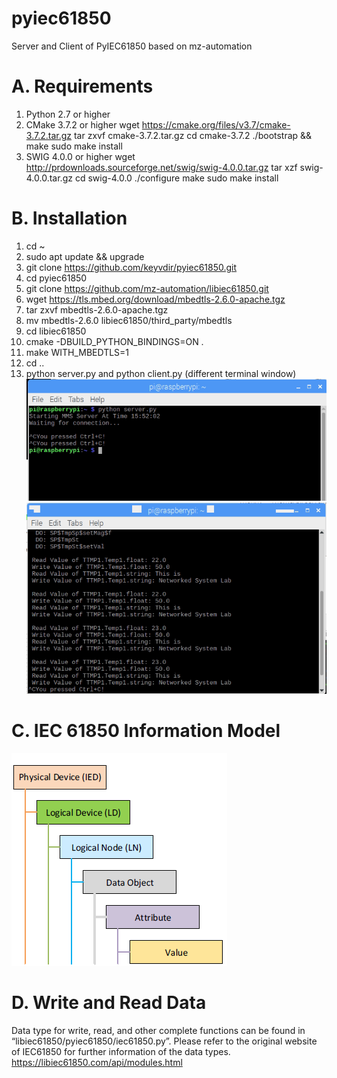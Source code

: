 # pyiec61850
Server and Client of PyIEC61850 based on mz-automation

# A.	Requirements
1.	Python 2.7 or higher
2.	CMake 3.7.2 or higher
wget https://cmake.org/files/v3.7/cmake-3.7.2.tar.gz
tar zxvf cmake-3.7.2.tar.gz
cd cmake-3.7.2
./bootstrap && make
sudo make install
3.	SWIG 4.0.0 or higher
wget http://prdownloads.sourceforge.net/swig/swig-4.0.0.tar.gz
tar xzf swig-4.0.0.tar.gz
cd swig-4.0.0
./configure
make
sudo make install
# B.	Installation
1.	cd ~
2.	sudo apt update && upgrade
3.	git clone https://github.com/keyvdir/pyiec61850.git
4.	cd pyiec61850
5.	git clone https://github.com/mz-automation/libiec61850.git
6.	wget https://tls.mbed.org/download/mbedtls-2.6.0-apache.tgz
7.	tar zxvf mbedtls-2.6.0-apache.tgz
8.	mv mbedtls-2.6.0 libiec61850/third_party/mbedtls
9.	cd libiec61850
10.	cmake -DBUILD_PYTHON_BINDINGS=ON .
11.	make WITH_MBEDTLS=1
12.	cd ..
13.	python server.py and python client.py (different terminal window)
![Server example](server.PNG)
![Client example](client.PNG)
# C.	IEC 61850 Information Model
![IEC 61850 Information Model](data.png)
# D.	Write and Read Data
Data type for write, read, and other complete functions can be found in “libiec61850/pyiec61850/iec61850.py”. Please refer to the original website of IEC61850 for further information of the data types. https://libiec61850.com/api/modules.html
